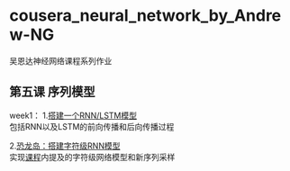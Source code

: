 # cousera_neural_network_by_Andrew-NG
吴恩达神经网络课程系列作业  
 ## 第五课 序列模型  
 week1：
1.[搭建一个RNN/LSTM模型](https://github.com/luyaowang96/cousera_neural_network_by_Andrew-NG/blob/master/neural%20network%20by%20NG/5.sequence%20model/week1/Building%20your%20Recurrent%20Neural%20Network%20-%20Step%20by%20Step.ipynb)   
包括RNN以及LSTM的前向传播和后向传播过程

2.[恐龙岛：搭建字符级RNN模型](https://github.com/luyaowang96/cousera_neural_network_by_Andrew-NG/tree/master/neural%20network%20by%20NG/5.sequence%20model/week1/%E6%81%90%E9%BE%99%E5%B2%9B)  
实现[课程](https://blog.csdn.net/qq_39446239/article/details/89457676)内提及的字符级网络模型和新序列采样

